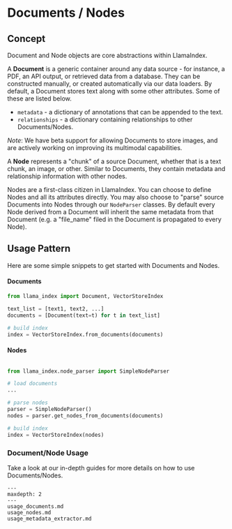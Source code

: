 # Documents / Nodes

## Concept

Document and Node objects are core abstractions within LlamaIndex.

A **Document** is a generic container around any data source - for instance, a PDF, an API output, or retrieved data from a database. They can be constructed manually, or created automatically via our data loaders. By default, a Document stores text along with some other attributes. Some of these are listed below.
- `metadata` - a dictionary of annotations that can be appended to the text.
- `relationships` - a dictionary containing relationships to other Documents/Nodes.

*Note*: We have beta support for allowing Documents to store images, and are actively working on improving its multimodal capabilities.

A **Node** represents a "chunk" of a source Document, whether that is a text chunk, an image, or other. Similar to Documents, they contain metadata and relationship information with other nodes.

Nodes are a first-class citizen in LlamaIndex. You can choose to define Nodes and all its attributes directly. You may also choose to "parse" source Documents into Nodes through our `NodeParser` classes. By default every Node derived from a Document will inherit the same metadata from that Document (e.g. a "file_name" filed in the Document is propagated to every Node).


## Usage Pattern

Here are some simple snippets to get started with Documents and Nodes.

#### Documents

```python
from llama_index import Document, VectorStoreIndex

text_list = [text1, text2, ...]
documents = [Document(text=t) for t in text_list]

# build index
index = VectorStoreIndex.from_documents(documents)

```

#### Nodes
```python

from llama_index.node_parser import SimpleNodeParser

# load documents
...

# parse nodes
parser = SimpleNodeParser()
nodes = parser.get_nodes_from_documents(documents)

# build index
index = VectorStoreIndex(nodes)

```

### Document/Node Usage

Take a look at our in-depth guides for more details on how to use Documents/Nodes.

```{toctree}
---
maxdepth: 2
---
usage_documents.md
usage_nodes.md
usage_metadata_extractor.md
```

